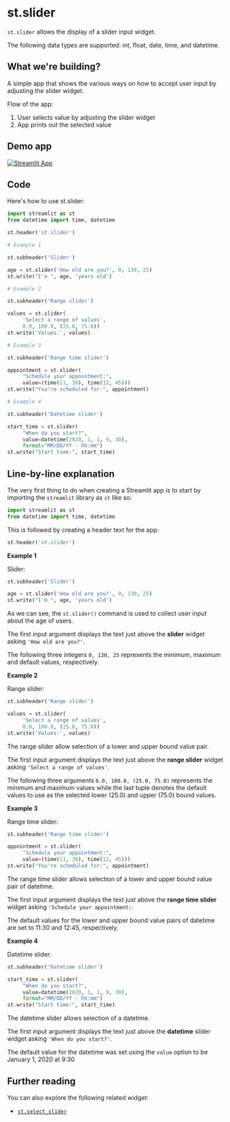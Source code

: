 # st.slider

`st.slider` allows the display of a slider input widget.

The following data types are supported: int, float, date, time, and datetime.

## What we're building?

A simple app that shows the various ways on how to accept user input by adjusting the slider widget.

Flow of the app:
1. User selects value by adjusting the slider widget
2. App prints out the selected value

## Demo app

[![Streamlit App](https://static.streamlit.io/badges/streamlit_badge_black_white.svg)](https://share.streamlit.io/dataprofessor/st.slider/)


## Code
Here's how to use st.slider:

```python
import streamlit as st
from datetime import time, datetime

st.header('st.slider')

# Example 1

st.subheader('Slider')

age = st.slider('How old are you?', 0, 130, 25)
st.write("I'm ", age, 'years old')

# Example 2

st.subheader('Range slider')

values = st.slider(
     'Select a range of values',
     0.0, 100.0, (25.0, 75.0))
st.write('Values:', values)

# Example 3

st.subheader('Range time slider')

appointment = st.slider(
     "Schedule your appointment:",
     value=(time(11, 30), time(12, 45)))
st.write("You're scheduled for:", appointment)

# Example 4

st.subheader('Datetime slider')

start_time = st.slider(
     "When do you start?",
     value=datetime(2020, 1, 1, 9, 30),
     format="MM/DD/YY - hh:mm")
st.write("Start time:", start_time)

```

## Line-by-line explanation
The very first thing to do when creating a Streamlit app is to start by importing the `streamlit` library as `st` like so:
```python
import streamlit as st
from datetime import time, datetime
```

This is followed by creating a header text for the app:
```python
st.header('st.slider')
```

**Example 1**

Slider:

```python
st.subheader('Slider')

age = st.slider('How old are you?', 0, 130, 25)
st.write("I'm ", age, 'years old')
```

As we can see, the `st.slider()` command
is used to collect user input about the age of users.

The first input argument displays the text just above the **slider** widget asking `'How old are you?'`.

The following three integers `0, 130, 25` represents the minimum, maximum and default values, respectively.

**Example 2**

Range slider:

```python
st.subheader('Range slider')

values = st.slider(
     'Select a range of values',
     0.0, 100.0, (25.0, 75.0))
st.write('Values:', values)
```

The range slider allow selection of a lower and upper bound value pair.

The first input argument displays the text just above the **range slider** widget asking `'Select a range of values'`.

The following three arguments `0.0, 100.0, (25.0, 75.0)` represents the minimum and maximum values while the last tuple denotes the default values to use as the selected lower (25.0) and upper (75.0) bound values.

**Example 3**

Range time slider:

```python
st.subheader('Range time slider')

appointment = st.slider(
     "Schedule your appointment:",
     value=(time(11, 30), time(12, 45)))
st.write("You're scheduled for:", appointment)
```

The range time slider allows selection of a lower and upper bound value pair of datetime.

The first input argument displays the text just above the **range time slider** widget asking `'Schedule your appointment:`.

The default values for the lower and upper bound value pairs of datetime are set to 11:30 and 12:45, respectively.

**Example 4**

Datetime slider:

```python
st.subheader('Datetime slider')

start_time = st.slider(
     "When do you start?",
     value=datetime(2020, 1, 1, 9, 30),
     format="MM/DD/YY - hh:mm")
st.write("Start time:", start_time)
```

The datetime slider allows selection of a datetime.

The first input argument displays the text just above the **datetime** slider widget asking `'When do you start?'`.

The default value for the datetime was set using the `value` option to be January 1, 2020 at 9:30

## Further reading
You can also explore the following related widget:
- [`st.select_slider`](https://docs.streamlit.io/library/api-reference/widgets/st.select_slider)

